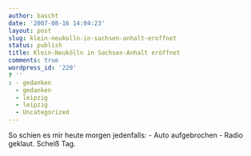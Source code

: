 ```yaml
---
author: bascht
date: '2007-08-16 14:04:23'
layout: post
slug: klein-neukolln-in-sachsen-anhalt-eroffnet
status: publish
title: Klein-Neukölln in Sachsen-Anhalt eröffnet
comments: true
wordpress_id: '220'
? ''
: - gedanken
  - gedanken
  - leipzig
  - leipzig
  - Uncategorized
---
```


So schien es mir heute morgen jedenfalls: - Auto aufgebrochen -
Radio geklaut. Scheiß Tag.


